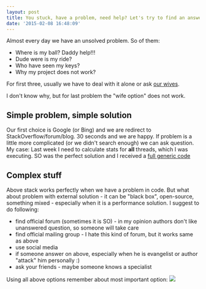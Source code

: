 ```yaml
---
layout: post
title: You stuck, have a problem, need help? Let's try to find an answer.
date: '2015-02-08 16:48:09'
---
```


Almost every day we have an unsolved problem. So of them: 
- Where is my ball? Daddy help!!!
- Dude were is my ride?
- Who have seen my keys?
- Why my project does not work?

For first three, usually we have to deal with it alone or ask [our wives](https://www.google.pl/search?q=i+don%27t+need+google+my+wife+knows+everything&espv=2&biw=1440&bih=775&tbm=isch&imgil=pMqeHZ52uMgdaM%253A%253BXXki2MFz8ARP1M%253Bhttp%25253A%25252F%25252Fwww.tshirtrocket.com%25252Findex.php%25253Fmain_page%2525253Dproduct_info%25252526products_id%2525253D4262&source=iu&pf=m&fir=pMqeHZ52uMgdaM%253A%252CXXki2MFz8ARP1M%252C_&usg=__hYAvkjbBmORdjKw2yJC1jQpG0so%3D&dpr=1&ved=0CCsQyjc&ei=ETfXVKOoG-P8ygPHq4D4Bw#imgdii=_&imgrc=nDjVWjksf6UO6M%253A%3BmTJlnkbmG82ghM%3Bhttp%253A%252F%252Fmedia.tsharks.in%252Fcatalog%252Fproduct%252Fcache%252F1%252Fimage%252F1000x1000%252F9df78eab33525d08d6e5fb8d27136e95%252Fg%252Fo%252Fgoogle-white-men-tshirt.jpg%3Bhttp%253A%252F%252Fwww.tsharks.in%252Findex.php%252Ftshirts%252Flol-tees%252Fi-don-t-need-google-my-wife-knows-everything-white-tshirt.html%3B1000%3B1000).

I don't know why, but for last problem the "wife option" does not work.

## Simple problem, simple solution
Our first choice is Google (or Bing) and we are redirect to StackOverflow/forum/blog. 30 seconds and we are happy.
If problem is a little more complicated (or we didn't search enough) we can ask question. My case: Last week I need to calculate stats for **all** threads, which I was executing. SO was the perfect solution and I received a [full generic code](http://stackoverflow.com/questions/28366387/get-statistic-of-executed-tasks-in-c-sharp)


## Complex stuff
Above stack works perfectly when we have a problem in code. But what about problem with external solution - it can be "black box", open-source, something mixed - especially when it is a performance solution.
I suggest to do following:

- find official forum (sometimes it is SO) - in my opinion authors don't like unanswered question, so someone will take care
- find official mailing group - I hate this kind of forum, but it works same as above
- use social media
- if someone answer on above, especially when he is evangelist or author "attack" him personally :)
- ask your friends - maybe someone knows a specialist 

Using all above options remember about most important option:
![](http://res.cloudinary.com/piotrstapp/image/upload/c_scale,w_340/v1423413856/Winnie-the-Pooh-think-think-think_ifozkd.jpg)




